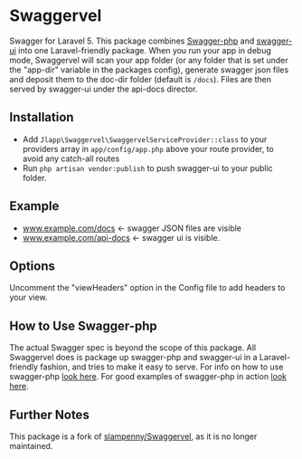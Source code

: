 # Swaggervel

Swagger for Laravel 5.
This package combines [Swagger-php](https://github.com/zircote/swagger-php) and [swagger-ui](https://github.com/wordnik/swagger-ui) into one Laravel-friendly package.
When you run your app in debug mode, Swaggervel will scan your app folder (or any folder that is set under the "app-dir" variable in the packages config), generate swagger json files and deposit them to the doc-dir folder (default is `/docs`). Files are then served by swagger-ui under the api-docs director.

## Installation
- Add `Jlapp\Swaggervel\SwaggervelServiceProvider::class` to your providers array in `app/config/app.php` above your route provider, to avoid any catch-all routes
- Run `php artisan vendor:publish` to push swagger-ui to your public folder.

## Example
- www.example.com/docs  <- swagger JSON files are visible
- www.example.com/api-docs <- swagger ui is visible.

## Options
Uncomment the "viewHeaders" option in the Config file to add headers to your view.

## How to Use Swagger-php
The actual Swagger spec is beyond the scope of this package. All Swaggervel does is package up swagger-php and swagger-ui in a Laravel-friendly fashion, and tries to make it easy to serve. For info on how to use swagger-php [look here](http://zircote.com/swagger-php/). For good examples of swagger-php in action [look here](https://github.com/zircote/swagger-php/tree/master/Examples/Petstore).

## Further Notes
This package is a fork of [slampenny/Swaggervel](https://github.com/slampenny/Swaggervel), as it is no longer maintained.